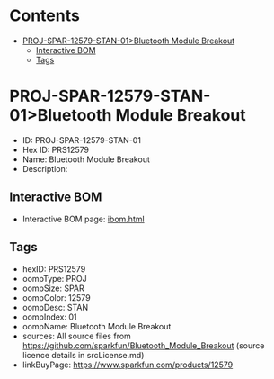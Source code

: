 



Contents
========

* [PROJ-SPAR-12579-STAN-01>Bluetooth Module Breakout](#proj-spar-12579-stan-01bluetooth-module-breakout)
	* [Interactive BOM](#interactive-bom)
	* [Tags](#tags)

# PROJ-SPAR-12579-STAN-01>Bluetooth Module Breakout

- ID: PROJ-SPAR-12579-STAN-01
- Hex ID: PRS12579
- Name: Bluetooth Module Breakout
- Description: 

## Interactive BOM

- Interactive BOM page: [ibom.html](kicad/bom/ibom.html)

## Tags

- hexID: PRS12579
- oompType: PROJ
- oompSize: SPAR
- oompColor: 12579
- oompDesc: STAN
- oompIndex: 01
- oompName: Bluetooth Module Breakout
- sources: All source files from https://github.com/sparkfun/Bluetooth_Module_Breakout (source licence details in srcLicense.md)
- linkBuyPage: https://www.sparkfun.com/products/12579
